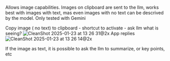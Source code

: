 Allows image capabilities. 
Images on clipboard are sent to the llm, works best with images with text, mas even images with no text can be descrived by the model.
Only tested with Gemini

Copy image ( no text)  to clipboard - shortcut to activate - ask llm what is seeing? 
![CleanShot 2025-01-23 at 13 26 31@2x](https://github.com/user-attachments/assets/76de4b1d-0096-45ba-99cc-07a93612bef5)
App replies 
![CleanShot 2025-01-23 at 13 26 14@2x](https://github.com/user-attachments/assets/2f509e8b-53b4-4bd5-ba8d-2b5f9524b15e)

If the image as text, it is possible to ask the llm to summarize, or key points, etc 
